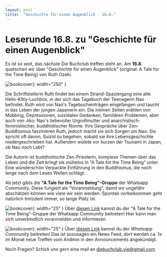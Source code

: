 ```yaml
---
layout: post
title:  "Geschichte für einen Augenblick - 16.8."
---
```


# Leserunde 16.8. zu "Geschichte für einen Augenblick"

Es ist so weit, das nächste Die Buchclub treffen steht an. Am <b>16.8.</b> quatschen wir über "Geschichte für einen Augenblick" (original: A Tale for the Time Being) von Ruth Ozeki.

![bookcover](/assets/ruth.jpg){: width="250" }

Die Schriftstellerin Ruth findet bei einem Strand-Spaziergang eine alte Hello-Kitty-Luchbox, in der sich das Tagebuch der Teenagerin Nao befindet. Ruth wird von Nao's Tagebucheinträgen eingefangen und taucht in das Leben der jungen Japanerin ein.
Die intimen Seiten erählen von Mobbing, Depressionen, suizidalen Gedanken, familiären Problemen, aber auch von Jiko: Nao's liebevoller Urgroßmutter und anarchistisch-feministischer, buddhistischer Nonne.
Ihre Gespräche über Zen-Buddhismus faszinieren Ruth, jedoch macht sie sich Sorgen um Nao: Sie spricht oft davon, Suizid zu begehen, sobald sie ihre Lebensgeschichte niedergeschrieben hat. Außerdem wütete vor kurzen der Tsunami in Japan, ob Nao noch Lebt? 

Die Autorin ist buddhistische Zen-Priesterin, komplexe Themen über das Leben und die Zeit bringt sie mühelos in "A Tale for the Time Being" unter. Eine wünderschön Verpackte Einführung in den Buddhismus, die noch lange nach dem Lesen Wellen schlägt.



Ab jetzt gibts die <b>"A Tale for the Time Being"-Gruppe</b> der Whatsapp Community.
Diese fungiert als "Voranmeldung", damit wir ungefähr abschätzen können wie viele wir sein werden. Spontan vorbeikommen geht natürlich trotzdem immer, so lange Platz ist.


![bookcover](/assets/WhatsApp_icon.png){: width="25" } Über [diesen Link](https://chat.whatsapp.com/ByFf0TN0sapCuCifXkbIYW)
 kannst du der "A Tale for the Time Being"-Gruppe der Whatsapp Community beitreten! Hier kann man sich unverbindlich voranmelden und informieren


![bookcover](/assets/pink-book.png){: width="25" }  Über [diesen Link](https://chat.whatsapp.com/GpDiea8Qhq4HlbLNVWah69)
 kannst du der *Whatsapp Community* beitreten! Das ist sozusagen ein News Feed, dort werden ca. 1x im Monat neue Treffen vom Andmin in den Announcements angekündigt.

Noch Fragen? Schick uns gern eine mail an diebuchclub.vie@gmail.com
